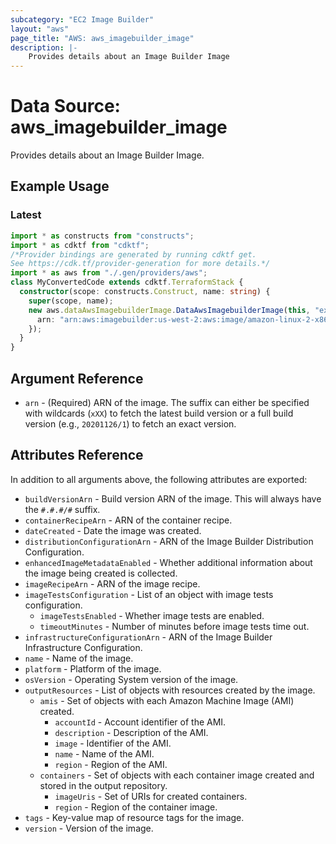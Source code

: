 ```yaml
---
subcategory: "EC2 Image Builder"
layout: "aws"
page_title: "AWS: aws_imagebuilder_image"
description: |-
    Provides details about an Image Builder Image
---
```


# Data Source: aws_imagebuilder_image

Provides details about an Image Builder Image.

## Example Usage

### Latest

```typescript
import * as constructs from "constructs";
import * as cdktf from "cdktf";
/*Provider bindings are generated by running cdktf get.
See https://cdk.tf/provider-generation for more details.*/
import * as aws from "./.gen/providers/aws";
class MyConvertedCode extends cdktf.TerraformStack {
  constructor(scope: constructs.Construct, name: string) {
    super(scope, name);
    new aws.dataAwsImagebuilderImage.DataAwsImagebuilderImage(this, "example", {
      arn: "arn:aws:imagebuilder:us-west-2:aws:image/amazon-linux-2-x86/x.x.x",
    });
  }
}

```

## Argument Reference

* `arn` - (Required) ARN of the image. The suffix can either be specified with wildcards (`xXX`) to fetch the latest build version or a full build version (e.g., `20201126/1`) to fetch an exact version.

## Attributes Reference

In addition to all arguments above, the following attributes are exported:

* `buildVersionArn` - Build version ARN of the image. This will always have the `#.#.#/#` suffix.
* `containerRecipeArn` - ARN of the container recipe.
* `dateCreated` - Date the image was created.
* `distributionConfigurationArn` - ARN of the Image Builder Distribution Configuration.
* `enhancedImageMetadataEnabled` - Whether additional information about the image being created is collected.
* `imageRecipeArn` - ARN of the image recipe.
* `imageTestsConfiguration` - List of an object with image tests configuration.
    * `imageTestsEnabled` - Whether image tests are enabled.
    * `timeoutMinutes` - Number of minutes before image tests time out.
* `infrastructureConfigurationArn` - ARN of the Image Builder Infrastructure Configuration.
* `name` - Name of the image.
* `platform` - Platform of the image.
* `osVersion` - Operating System version of the image.
* `outputResources` - List of objects with resources created by the image.
    * `amis` - Set of objects with each Amazon Machine Image (AMI) created.
        * `accountId` - Account identifier of the AMI.
        * `description` - Description of the AMI.
        * `image` - Identifier of the AMI.
        * `name` - Name of the AMI.
        * `region` - Region of the AMI.
    * `containers` - Set of objects with each container image created and stored in the output repository.
        * `imageUris` - Set of URIs for created containers.
        * `region` - Region of the container image.
* `tags` - Key-value map of resource tags for the image.
* `version` - Version of the image.

<!-- cache-key: cdktf-0.17.0-pre.15 input-c2b47b18f480a6ad729847e872be74533eec4e73c4f98ae2ff16afee0bd014c3 -->